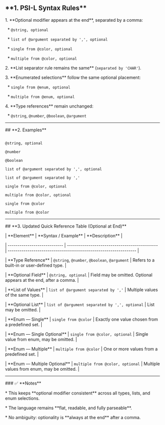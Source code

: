 
## \*\*1. PSI-L Syntax Rules\*\*



1\. \*\*Optional modifier appears at the end\*\*, separated by a comma:



&nbsp;  \* `@string, optional`

&nbsp;  \* `list of @argument separated by ',', optional`

&nbsp;  \* `single from @color, optional`

&nbsp;  \* `multiple from @color, optional`



2\. \*\*List separator rule remains the same\*\* (`separated by 'CHAR'`).



3\. \*\*Enumerated selections\*\* follow the same optional placement:



&nbsp;  \* `single from @enum, optional`

&nbsp;  \* `multiple from @enum, optional`



4\. \*\*Type references\*\* remain unchanged:



&nbsp;  \* `@string`, `@number`, `@boolean`, `@argument`



---



\## \*\*2. Examples\*\*



```text

@string, optional

@number

@boolean

list of @argument separated by ',', optional

list of @argument separated by ','

single from @color, optional

multiple from @color, optional

single from @color

multiple from @color

```



---



\## \*\*3. Updated Quick Reference Table (Optional at End)\*\*



| \*\*Element\*\*                  | \*\*Syntax / Example\*\*                           | \*\*Description\*\*                                                   |

| ---------------------------- | ---------------------------------------------- | ----------------------------------------------------------------- |

| \*\*Type Reference\*\*           | `@string`, `@number`, `@boolean`, `@argument`  | Refers to a built-in or user-defined type.                        |

| \*\*Optional Field\*\*           | `@string, optional`                            | Field may be omitted. Optional appears at the end, after a comma. |

| \*\*List of Values\*\*           | `list of @argument separated by ','`           | Multiple values of the same type.                                 |

| \*\*Optional List\*\*            | `list of @argument separated by ',', optional` | List may be omitted.                                              |

| \*\*Enum — Single\*\*            | `single from @color`                           | Exactly one value chosen from a predefined set.                   |

| \*\*Enum — Single Optional\*\*   | `single from @color, optional`                 | Single value from enum, may be omitted.                           |

| \*\*Enum — Multiple\*\*          | `multiple from @color`                         | One or more values from a predefined set.                         |

| \*\*Enum — Multiple Optional\*\* | `multiple from @color, optional`               | Multiple values from enum, may be omitted.                        |



---



\### ✅ \*\*Notes\*\*



\* This keeps \*\*optional modifier consistent\*\* across all types, lists, and enum selections.

\* The language remains \*\*flat, readable, and fully parseable\*\*.

\* No ambiguity: optionality is \*\*always at the end\*\* after a comma.



